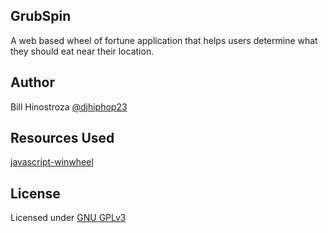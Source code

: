 ## GrubSpin
A web based wheel of fortune application that helps users determine what they should eat near their location.

## Author
Bill Hinostroza [@djhiphop23](https://twitter.com/djhiphop23)

## Resources Used
[javascript-winwheel](https://github.com/zarocknz/javascript-winwheel)

## License
Licensed under [GNU GPLv3](https://github.com/billh93/grubdecider/blob/master/README.md)

